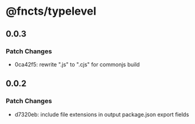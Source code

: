 # @fncts/typelevel

## 0.0.3

### Patch Changes

- 0ca42f5: rewrite ".js" to ".cjs" for commonjs build

## 0.0.2

### Patch Changes

- d7320eb: include file extensions in output package.json export fields
